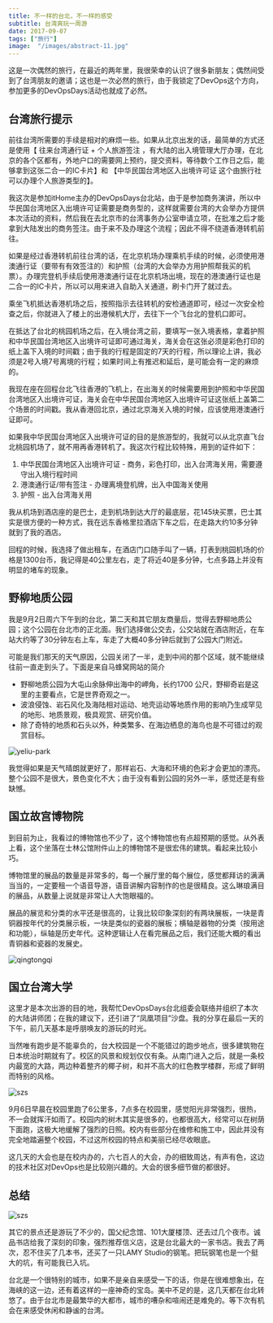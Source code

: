 ```yaml
---
title: 不一样的台北，不一样的感受
subtitle: 台湾爽玩一周游
date: 2017-09-07
tags: ["旅行"]
image:  "/images/abstract-11.jpg"
---
```

<p>这是一次偶然的旅行，在最近的两年里，我很荣幸的认识了很多新朋友；偶然间受到了台湾朋友的邀请；这也是一次必然的旅行，由于我锁定了DevOps这个方向，参加更多的DevOpsDays活动也就成了必然。</p>

<h2 id="">台湾旅行提示</h2>
<p>前往台湾所需要的手续是相对的麻烦一些。如果从北京出发的话，最简单的方式还是使用【 往来台湾通行证 + 个人旅游签注 ，有大陆的出入境管理大厅办理，在北京的各个区都有，外地户口的需要网上预约，提交资料，等待数个工作日之后，能够拿到这张二合一的IC卡片】和 【中华民国台湾地区入出境许可证 这个由旅行社可以办理个人旅游类型的】。</p>
<p>我这次是参加itHome主办的DevOpsDays台北站，由于是参加商务演讲，所以中华民国台湾地区入出境许可证需要是商务型的，这样就需要台湾的大会举办方提供本次活动的资料，然后我在去北京市的台湾事务办公室申请立项，在批准之后才能拿到大陆发出的商务签注。由于来不及办理这个流程；因此不得不绕道香港转机前往。</p>
<p>如果是经过香港转机前往台湾的话，在北京机场办理乘机手续的时候，必须使用港澳通行证（要带有有效签注的）和护照（台湾的大会举办方用护照帮我买的机票）。办理完登机手续后使用港澳通行证在北京机场出境，现在的港澳通行证也是二合一的IC卡片，所以可以用来进入自助入关通道，刷卡门开了就过去。</p>
<p>乘坐飞机抵达香港机场之后，按照指示去往转机的安检通道即可，经过一次安全检查之后，你就进入了楼上的出港候机大厅，去往下一个飞台北的登机口即可。</p>
<p>在抵达了台北的桃园机场之后，在入境台湾之前，要填写一张入境表格，拿着护照和中华民国台湾地区入出境许可证即可通过海关，海关会在这张必须是彩色打印的纸上盖下入境的时间戳；由于我的行程是固定的7天的行程，所以理论上讲，我必须是2号入境7号离境的行程；如果时间上有推迟和延后，是可能会有一定的麻烦的。</p>
<p>我现在座在回程台北飞往香港的飞机上，在出海关的时候需要用到护照和中华民国台湾地区入出境许可证，海关会在中华民国台湾地区入出境许可证这张纸上盖第二个场景的时间戳。我从香港回北京，通过北京海关入境的时候，应该使用港澳通行证即可。</p>
<p>如果我中华民国台湾地区入出境许可证的目的是旅游型的，我就可以从北京直飞台北桃园机场了，就不用再香港转机了。我这次行程比较特殊，用到的证件如下：</p>
<ol>
<li>中华民国台湾地区入出境许可证 - 商务，彩色打印，出入台湾海关用，需要遵守出入境行程时间</li>
<li>港澳通行证/带有签注 - 办理离境登机牌，出入中国海关使用</li>
<li>护照 - 出入台湾海关用</li>
</ol>
<p>我从机场到酒店座的是巴士，走到机场到达大厅的最底层，花145块买票，巴士其实是很方便的一种方式，我在远东香格里拉酒店下车之后，在走路大约10多分钟就到了我的酒店。</p>
<p>回程的时候，我选择了做出租车，在酒店门口随手叫了一辆，打表到桃园机场的价格是1300台币，我记得是40公里左右，走了将近40是多分钟，七点多路上并没有明显的堵车的现象。</p>

<h2 id="">野柳地质公园</h2>
<p>我是9月2日周六下午到的台北，第二天和其它朋友商量后，觉得去野柳地质公园；这个公园在台北市的正北面。我们选择做公交去，公交站就在酒店附近，在车站大约等了30分钟左右上车，车走了大概40多分钟后就到了公园大门附近。</p>
<p>可能是我们那天的天气原因，公园关闭了一半，走到中间的那个区域，就不能继续往前一直走到头了。下面是来自马蜂窝网站的简介</p>
<ul>
<li>野柳地质公园为大屯山余脉伸出海中的岬角，长约1700 公尺，野柳奇岩是这里的主要看点，它是世界奇观之一。</li>
<li>波浪侵蚀、岩石风化及海陆相对运动、地壳运动等地质作用的影响乃生成罕见的地形、地质景观，极具观赏、研究价值。</li>
<li>除了奇特的地质和石头以外，种类繁多、在海边栖息的海鸟也是不可错过的观赏目标。</li>
</ul>

![yeliu-park](/images/yeliu-park.jpg)


<p>我觉得如果是天气晴朗就更好了，那样岩石、大海和环境的色彩才会更加的漂亮。整个公园不是很大，景色变化不大；由于没有看到公园的另外一半，感觉还是有些缺憾。</p>

<h2 id="">国立故宫博物院</h2>

<p>到目前为止，我看过的博物馆也不少了，这个博物馆也有点超预期的感觉。从外表上看，这个坐落在士林公馆附件山上的博物馆不是很宏伟的建筑。看起来比较小巧。</p>
<p>博物馆里的展品的数量是非常多的，每一个展厅里的每个展位，感觉都拜访的满满当当的，一定要租一个语音导游，语音讲解内容制作的也是很精良。这么琳琅满目的展品，从数量上说就是非常让人大饱眼福的。</p>
<p>展品的展览和分类的水平还是很高的，让我比较印象深刻的有两块展板，一块是青铜器按年代的分类展示板，一块是类似的瓷器的展板；横轴是器物的分类（按用途和功能），纵轴是历史年代。这种逻辑让人在看完展品之后，我们还能大概的看出青铜器和瓷器的发展史。</p>


![qingtongqi](/images/qingtongqi.jpg)

<h2 id="">国立台湾大学</h2>
<p>这里才是本次出游的目的地，我帮忙DevOpsDays台北组委会联络并组织了本次的大陆讲师团；在我的建议下，还引进了“凤凰项目”沙盘。我的分享在最后一天的下午，前几天基本是呼朋唤友的游玩的时光。</p>
<p>当然唯有跑步是不能辜负的，台大校园是一个不能错过的跑步地点，很多建筑物在日本统治时期就有了。校区的风景和规划仅仅有条。从南门进入之后，就是一条校内最宽的大路，两边种着整齐的椰子树，和并不高大的红色教学楼群，形成了鲜明而特别的风格。</p>

![szs](/images/ntu.jpg)


<p>9月6日早晨在校园里跑了6公里多，7点多在校园里，感觉阳光非常强烈，很热，不一会就挥汗如雨了。校园内的树木其实是很多的，也都很高大，经常可以在树荫下面跑，这极大地缓解了强烈的日照。校内有些部分在维修和施工中，因此并没有完全地踏遍整个校园，不过这所校园的特点和美丽已经尽收眼底。</p>
<p>这几天的大会也是在校内办的，六七百人的大会，办的细致周达，有声有色，这边的技术社区对DevOps也是比较刚兴趣的。大会的很多细节做的都很好。</p>

<h2 id="">总结</h2>

![szs](/images/szs.jpg)

<p>其它的景点还是游玩了不少的，国父纪念馆、101大厦楼顶、还去过几个夜市。诚品书店给我了深刻的印象，强烈推荐信义店，这是台北最大的一家书店。我去了两次，忍不住买了几本书，还买了一只LAMY Studio的钢笔。把玩钢笔也是一个挺大的坑，有可能我已入坑。</p>

<p>台北是一个很特别的城市，如果不是亲自来感受一下的话，你是在很难想象出，在海峡的这一边，还有着这样的一座神奇的宝岛。美中不足的是，这几天都在台北转悠了。由于台北市是最繁华的大都市，城市的嘈杂和喧闹还是难免的。等下次有机会在来感受休闲和静谧的台湾。</p>

